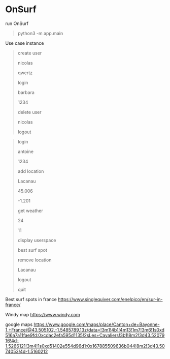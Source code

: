 # OnSurf

run OnSurf 
> python3 -m app.main

Use case instance 
> create user
> 
> nicolas
> 
> qwertz
> 
> login
> 
> barbara
> 
> 1234
> 
> delete user
> 
> nicolas
> 
> logout

> login
>
> antoine
>
> 1234
> 
> add location
> 
> Lacanau
> 
> 45.006
> 
> -1.201
> 
> get weather
> 
> 24
> 
> 11
> 
> display userspace
> 
> best surf spot
> 
> remove location
> 
> Lacanau
> 
> logout
> 
> quit


Best surf spots in france 
<https://www.singlequiver.com/enelpico/en/sur-in-france/>

Windy map
<https://www.windy.com>

google maps
<https://www.google.com/maps/place/Canton+de+Bayonne-1,+France/@43.505102,-1.5485789,13z/data=!3m1!4b1!4m13!1m7!3m6!1s0xd516a7a11fae9fd:0xcdac2efa595d1135!2sLes+Cavaliers!3b1!8m2!3d43.5207916!4d-1.5266121!3m4!1s0xd51402e554d96d1:0x167885509636b044!8m2!3d43.5074053!4d-1.5160212>